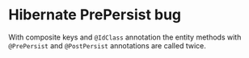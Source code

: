 # Hibernate PrePersist bug

With composite keys and `@IdClass` annotation the entity methods with `@PrePersist` and `@PostPersist`
annotations are called twice.